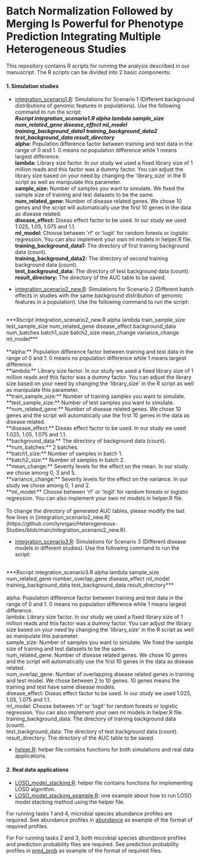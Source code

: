 # Batch Normalization Followed by Merging Is Powerful for Phenotype Prediction Integrating Multiple Heterogeneous Studies

This repository contains R scripts for running the analysis described in our manuscript. 
The R scripts can be divided into 2 basic components:

#### 1. Simulation studies

- [integration_scenario1.R](https://github.com/lynngao/Heterogeneous-Studies/blob/main/integration_scenario1.R): Simulations for Scenario 1 (Different background distributions of genomic features in populations).
Use the following command to run the script:<br/>
***Rscript integration_scenario1.R alpha lambda sample_size num_related_gene disease_effect ml_model training_background_data1 training_background_data2 test_background_data result_directory***<br/>
**alpha:** Population difference factor between training and test data in the range of 0 and 1. 0 means no population difference while 1 means largest difference.<br/>
**lambda:** Library size factor. In our study we used a fixed library size of 1 million reads and this factor was a dummy factor. You can adjust the library size based on your need by changing the 'library_size' in the R script as well as manipulate this parameter.<br/>
**sample_size:** Number of samples you want to simulate. We fixed the sample size of training and test datasets to be the same.<br/>
**num_related_gene:** Number of disease related genes. We chose 10 genes and the script will automatically use the first 10 genes in the data as disease related.<br/>
**disease_effect:** Diseas effect factor to be used. In our study we used 1.025, 1.05, 1.075 and 1.1.<br/>
**ml_model:** Choose between 'rf' or 'logit' for random forests or logistic regression. You can also implement your own ml models in helper.R file.<br/>
**training_background_data1:** The directory of first training background data (count).<br/>
**training_background_data2:** The directory of second training background data (count).<br/>
**test_background_data:** The directory of test background data (count).<br/>
**result_directory:** The directory of the AUC table to be saved.<br/>


- [integration_scenario2_new.R](https://github.com/lynngao/Heterogeneous-Studies/blob/main/integration_scenario2_new.R): Simulations for Scenario 2 (Different batch effects in studies with the same background distribution of genomic features in a population).
Use the following command to run the script:<br/>
<br/>
***Rscript integration_scenario2_new.R alpha lambda train_sample_size test_sample_size num_related_gene disease_effect background_data num_batches batch1_size batch2_size mean_change variance_change ml_model***<br/>
<br/>
**alpha:** Population difference factor between training and test data in the range of 0 and 1. 0 means no population difference while 1 means largest difference.<br/>
**lambda:** Library size factor. In our study we used a fixed library size of 1 million reads and this factor was a dummy factor. You can adjust the library size based on your need by changing the 'library_size' in the R script as well as manipulate this parameter.<br/>
**train_sample_size:** Number of training samples you want to simulate.<br/>
**test_sample_size:** Number of test samples you want to simulate.<br/>
**num_related_gene:** Number of disease related genes. We chose 10 genes and the script will automatically use the first 10 genes in the data as disease related.<br/>
**disease_effect:** Diseas effect factor to be used. In our study we used 1.025, 1.05, 1.075 and 1.1.<br/>
**background_data:** The directory of background data (count).<br/>
**num_batches:** 2 batches.<br/>
**batch1_size:** Number of samples in batch 1.<br/>
**batch2_size:** Number of samples in batch 2.<br/>
**mean_change:** Severity levels for the effect on the mean. In our study we chose among 0, 3 and 5.<br/>
**variance_change:** Severity levels for the effect on the variance. In our study we chose among 0, 1 and 2.<br/>
**ml_model:** Choose between 'rf' or 'logit' for random forests or logistic regression. You can also implement your own ml models in helper.R file.<br/>
<br/>
To change the directory of generated AUC tables, please modify the last few lines in [integration_scenario2_new.R](https://github.com/lynngao/Heterogeneous-Studies/blob/main/integration_scenario2_new.R).


- [integration_scenario3.R](https://github.com/lynngao/Heterogeneous-Studies/blob/main/integration_scenario3.R): Simulations for Scenario 3 (Different disease models in different studies).
Use the following command to run the script:<br/>
<br/>
***Rscript integration_scenario3.R alpha lambda sample_size num_related_gene number_overlap_gene disease_effect ml_model training_background_data test_background_data result_directory***<br/>
<br/>
alpha: Population difference factor between training and test data in the range of 0 and 1. 0 means no population difference while 1 means largest difference.<br/>
lambda: Library size factor. In our study we used a fixed library size of 1 million reads and this factor was a dummy factor. You can adjust the library size based on your need by changing the 'library_size' in the R script as well as manipulate this parameter.<br/>
sample_size: Number of samples you want to simulate. We fixed the sample size of training and test datasets to be the same.<br/>
num_related_gene: Number of disease related genes. We chose 10 genes and the script will automatically use the first 10 genes in the data as disease related.<br/>
num_overlap_gene: Number of overlapping disease related genes in training and test model. We chose between 2 to 10 genes. 10 genes means the training and test have same disease models.<br/>
disease_effect: Diseas effect factor to be used. In our study we used 1.025, 1.05, 1.075 and 1.1.<br/>
ml_model: Choose between 'rf' or 'logit' for random forests or logistic regression. You can also implement your own ml models in helper.R file.<br/>
training_background_data: The directory of training background data (count).<br/>
test_background_data: The directory of test background data (count).<br/>
result_directory: The directory of the AUC table to be saved.<br/>

- [helper.R](https://github.com/lynngao/Heterogeneous-Studies/blob/main/helper.R): helper file contains functions for both simulations and real data applications.

#### 2. Real data applications
- [LOSO_model_stacking.R](https://github.com/lynngao/CRC_analysis/blob/main/LOSO_model_stacking.R): helper file contains functions for implementing LOSO algorithm.
- [LOSO_model_stacking_example.R](https://github.com/lynngao/CRC_analysis/blob/main/LOSO_model_stacking_example.R): one example about how to run LOSO model stacking method using the helper file.

For running tasks 1 and 4, microbial species abundance profiles are required. See abundance profiles in [abundance](https://github.com/lynngao/CRC_analysis/tree/main/abundance) as example of the format of required profiles.

For For running tasks 2 and 3, both microbial species abundance profiles and prediction probability files are required. See prediction probability profiles in [pred_prob](https://github.com/lynngao/CRC_analysis/tree/main/pred_prob) as example of the format of required files.
